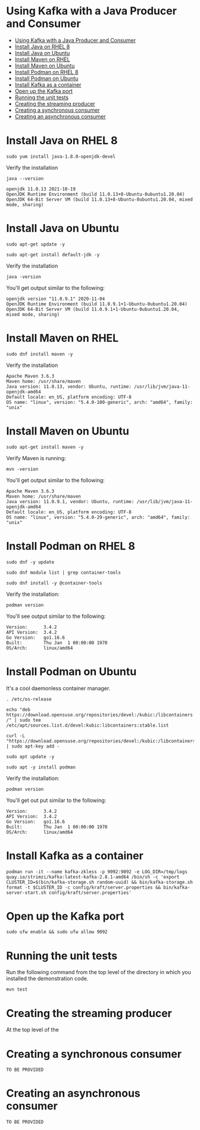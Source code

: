 # Using Kafka with a Java Producer and Consumer

- [Using Kafka with a Java Producer and Consumer](#using-kafka-with-a-java-producer-and-consumer)
- [Install Java on RHEL 8](#install-java-on-rhel-8)
- [Install Java on Ubuntu](#install-java-on-ubuntu)
- [Install Maven on RHEL](#install-maven-on-rhel)
- [Install Maven on Ubuntu](#install-maven-on-ubuntu)
- [Install Podman on RHEL 8](#install-podman-on-rhel-8)
- [Install Podman on Ubuntu](#install-podman-on-ubuntu)
- [Install Kafka as a container](#install-kafka-as-a-container)
- [Open up the Kafka port](#open-up-the-kafka-port)
- [Running the unit tests](#running-the-unit-tests)
- [Creating the streaming producer](#creating-the-streaming-producer)
- [Creating a synchronous consumer](#creating-a-synchronous-consumer)
- [Creating an asynchronous consumer](#creating-an-asynchronous-consumer)
# Install Java on RHEL 8
```shell
sudo yum install java-1.8.0-openjdk-devel
```
Verify the installation

```shell
java --version
```

```text
openjdk 11.0.13 2021-10-19
OpenJDK Runtime Environment (build 11.0.13+8-Ubuntu-0ubuntu1.20.04)
OpenJDK 64-Bit Server VM (build 11.0.13+8-Ubuntu-0ubuntu1.20.04, mixed mode, sharing)
```

# Install Java on Ubuntu

`sudo apt-get update -y`

`sudo apt-get install default-jdk -y`

Verify the installation

`java -version`

You'll get output similar to the following:

```text
openjdk version "11.0.9.1" 2020-11-04
OpenJDK Runtime Environment (build 11.0.9.1+1-Ubuntu-0ubuntu1.20.04)
OpenJDK 64-Bit Server VM (build 11.0.9.1+1-Ubuntu-0ubuntu1.20.04, mixed mode, sharing)
```

# Install Maven on RHEL

```shell
sudo dnf install maven -y
```
Verify the installation

```text
Apache Maven 3.6.3
Maven home: /usr/share/maven
Java version: 11.0.13, vendor: Ubuntu, runtime: /usr/lib/jvm/java-11-openjdk-amd64
Default locale: en_US, platform encoding: UTF-8
OS name: "linux", version: "5.4.0-100-generic", arch: "amd64", family: "unix"
```

# Install Maven on Ubuntu

`sudo apt-get install maven -y`

Verify Maven is running:

`mvn -version`

You'll get output similar to the following:

```shell
Apache Maven 3.6.3
Maven home: /usr/share/maven
Java version: 11.0.9.1, vendor: Ubuntu, runtime: /usr/lib/jvm/java-11-openjdk-amd64
Default locale: en_US, platform encoding: UTF-8
OS name: "linux", version: "5.4.0-29-generic", arch: "amd64", family: "unix"
```

# Install Podman on RHEL 8

```shell
sudo dnf -y update
```

```shell
sudo dnf module list | grep container-tools
```

```shell
sudo dnf install -y @container-tools
```
Verify the installation:

```shell
podman version
```
You'll see output similar to the following:

```shell
Version:      3.4.2
API Version:  3.4.2
Go Version:   go1.16.6
Built:        Thu Jan  1 00:00:00 1970
OS/Arch:      linux/amd64
```
# Install Podman on Ubuntu

It's a cool daemonless container manager.

```shell
. /etc/os-release
```
```shell
echo "deb https://download.opensuse.org/repositories/devel:/kubic:/libcontainers:/stable/xUbuntu_${VERSION_ID}/ /" | sudo tee /etc/apt/sources.list.d/devel:kubic:libcontainers:stable.list
```

```shell
curl -L "https://download.opensuse.org/repositories/devel:/kubic:/libcontainers:/stable/xUbuntu_${VERSION_ID}/Release.key" | sudo apt-key add -
```

```shell
sudo apt update -y
```

```shell
sudo apt -y install podman
```

Verify the installation:

`podman version`

You'll get out put similar to the following:

```shell
Version:      3.4.2
API Version:  3.4.2
Go Version:   go1.16.6
Built:        Thu Jan  1 00:00:00 1970
OS/Arch:      linux/amd64
```


# Install Kafka as a container

```shell
podman run -it --name kafka-zkless -p 9092:9092 -e LOG_DIR=/tmp/logs quay.io/strimzi/kafka:latest-kafka-2.8.1-amd64 /bin/sh -c 'export CLUSTER_ID=$(bin/kafka-storage.sh random-uuid) && bin/kafka-storage.sh format -t $CLUSTER_ID -c config/kraft/server.properties && bin/kafka-server-start.sh config/kraft/server.properties'
```

# Open up the Kafka port 

`sudo ufw enable && sudo ufw allow 9092`

# Running the unit tests

Run the following command from the top level of the directory in which you installed the demonstration code.

```shell
mvn test
```

# Creating the streaming producer

At the top level of the 

# Creating a synchronous consumer

`TO BE PROVIDED`

# Creating an asynchronous consumer

`TO BE PROVIDED`